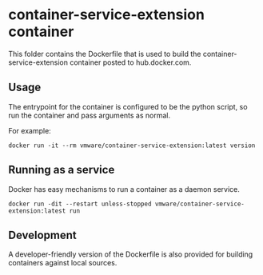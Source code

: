 # container-service-extension container

This folder contains the Dockerfile that is used to
build the container-service-extension container posted to
hub.docker.com.

## Usage

The entrypoint for the container is configured to be the python
script, so run the container and pass arguments as normal.

For example:

`docker run -it --rm vmware/container-service-extension:latest version`

## Running as a service

Docker has easy mechanisms to run a container as a daemon service.

`docker run -dit --restart unless-stopped vmware/container-service-extension:latest run`

## Development

A developer-friendly version of the Dockerfile is also provided
for building containers against local sources.

